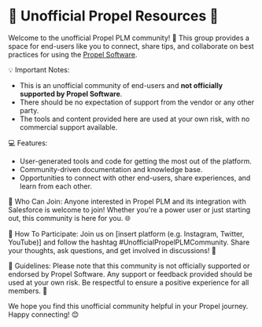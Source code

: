 🚀 Unofficial Propel Resources 🚀
================================

Welcome to the unofficial Propel PLM community! 🤝 This group provides a space for end-users like you to connect, share tips, and collaborate on best practices for using the [Propel Software](propelsoftware.com).

💡 Important Notes:

* This is an unofficial community of end-users and **not officially supported by Propel Software**.
* There should be no expectation of support from the vendor or any other party.
* The tools and content provided here are used at your own risk, with no commercial support available.

💻 Features:

* User-generated tools and code for getting the most out of the platform.
* Community-driven documentation and knowledge base.
* Opportunities to connect with other end-users, share experiences, and learn from each other.

👥 Who Can Join:
Anyone interested in Propel PLM and its integration with Salesforce is welcome to join! Whether you're a power user or just starting out, this community is here for you. 🌐

🎉 How To Participate:
Join us on [insert platform (e.g. Instagram, Twitter, YouTube)] and follow the hashtag #UnofficialPropelPLMCommunity. Share your thoughts, ask questions, and get involved in discussions! 💬

🤝 Guidelines:
Please note that this community is not officially supported or endorsed by Propel Software. Any support or feedback provided should be used at your own risk. Be respectful to ensure a positive experience for all members. 🤝

We hope you find this unofficial community helpful in your Propel journey. Happy connecting! 😊